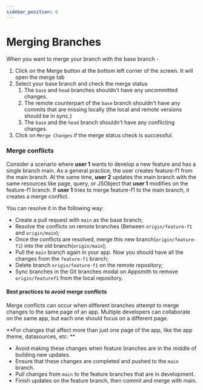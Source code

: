```yaml
---
sidebar_position: 6
---
```

# Merging Branches

When you want to merge your branch with the base branch -

1. Click on the Merge button at the bottom left corner of the screen. It will open the merge tab
2. Select your base branch and check the merge status
   1. The `base` and `head` branches shouldn't have any uncommitted changes.
   2. The remote counterpart of the `base` branch shouldn't have any commits that are missing locally (the local and remote versions should be in sync.)
   3. The `base` and the `head` branch shouldn't have any conflicting changes.
3. Click on `Merge Changes` if the merge status check is successful.

### Merge conflicts

Consider a scenario where **user 1** wants to develop a new feature and has a single branch main. As a general practice, the user creates feature-f1 from the main branch. At the same time, **user 2** updates the main branch with the same resources like page, query, or JSObject that **user 1** modifies on the feature-f1 branch. If **user 1** tries to merge feature-f1 to the main branch, it creates a merge conflict.

You can resolve it in the following way:

* Create a pull request with `main` as the base branch;
* Resolve the conflicts on remote branches (Between `origin/feature-f1` and `origin/main`);
* Once the conflicts are resolved, merge this new branch(`origin/feature-f1`) into the old branch(`origin/main`);
* Pull the `main` branch again in your app. Now you should have all the changes from the `feature-f1` branch;
* Delete branch `origin/feature-f1` on the remote repository;
* Sync branches in the Git branches modal on Appsmith to remove `origin/featuref1` from the local repository.

#### Best practices to avoid merge conflicts
Merge conflicts can occur when different branches attempt to merge changes to the same page of an app. Multiple developers can collaborate on the same app, but each one should focus on a different page.

**For changes that affect more than just one page of the app, like the app theme, datasources, etc: **

* Avoid making these changes when feature branches are in the middle of building new updates.
* Ensure that these changes are completed and pushed to the `main` branch.
* Pull changes from `main` to the feature branches that are in development.
* Finish updates on the feature branch, then commit and merge with main.

